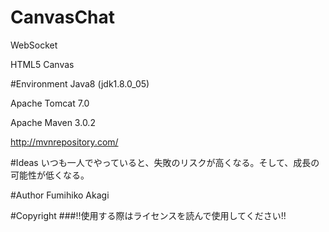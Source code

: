 # CanvasChat
WebSocket

HTML5 Canvas

#Environment
Java8 (jdk1.8.0_05)

Apache Tomcat 7.0

Apache Maven 3.0.2

http://mvnrepository.com/

#Ideas
    いつも一人でやっていると、失敗のリスクが高くなる。そして、成長の可能性が低くなる。  

#Author
Fumihiko Akagi

#Copyright
###!!使用する際はライセンスを読んで使用してください!!


